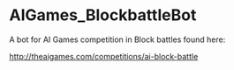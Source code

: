 # AIGames_BlockbattleBot
A bot for AI Games competition in Block battles found here:

http://theaigames.com/competitions/ai-block-battle
